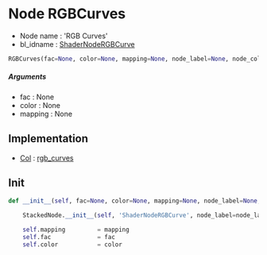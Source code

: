 # Node RGBCurves

- Node name : 'RGB Curves'
- bl_idname : [ShaderNodeRGBCurve](https://docs.blender.org/api/current/bpy.types.{bl_idname}.html)


``` python
RGBCurves(fac=None, color=None, mapping=None, node_label=None, node_color=None)
```
##### Arguments

- fac : None
- color : None
- mapping : None

## Implementation

- [Col](/docs/GeoNodes/Col.md) : [rgb_curves](/docs/GeoNodes/Col.md#rgb_curves)

## Init

``` python
def __init__(self, fac=None, color=None, mapping=None, node_label=None, node_color=None):

    StackedNode.__init__(self, 'ShaderNodeRGBCurve', node_label=node_label, node_color=node_color)

    self.mapping         = mapping
    self.fac             = fac
    self.color           = color
```
